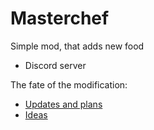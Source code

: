 # Masterchef
Simple mod, that adds new food

- Discord server

The fate of the modification:
- [Updates and plans](https://trello.com/b/o6ZhCuJx/masterchef-%D0%BE%D0%B1%D0%BD%D0%BE%D0%B2%D0%BB%D0%B5%D0%BD%D0%B8%D1%8F-%D0%B8-%D0%BF%D0%BB%D0%B0%D0%BD%D1%8B)
- [Ideas](https://trello.com/b/zqO16DDS/masterchef-%D0%B8%D0%B4%D0%B5%D0%B8)
